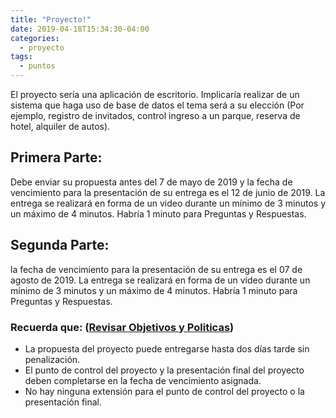 ```yaml
---
title: "Proyecto!"
date: 2019-04-18T15:34:30-04:00
categories:
  - proyecto
tags:
  - puntos
---
```


El proyecto sería una aplicación de escritorio. Implicaría realizar de un sistema que haga uso de base de datos el tema será a su elección (Por ejemplo, registro de invitados, control ingreso a un parque, reserva de hotel, alquiler de autos).


## Primera Parte:

Debe enviar su propuesta antes del 7 de mayo de 2019 y la fecha de vencimiento para la presentación de su entrega es el 12 de junio de 2019. La entrega se realizará en forma de un video  durante un mínimo de 3 minutos y un máximo de 4 minutos. Habría 1 minuto para Preguntas y Respuestas.

## Segunda Parte:

la fecha de vencimiento para la presentación de su entrega es el 07 de agosto de 2019. La entrega se realizará en forma de un video  durante un mínimo de 3 minutos y un máximo de 4 minutos. Habría 1 minuto para Preguntas y Respuestas.

### Recuerda que: ([Revisar Objetivos y Politicas](/objetivos/))

 - La propuesta del proyecto puede entregarse hasta dos días tarde sin penalización.
 - El punto de control del proyecto y la presentación final del proyecto deben completarse en la fecha de vencimiento asignada. 
 - No hay ninguna extensión para el punto de control del proyecto o la presentación final.

